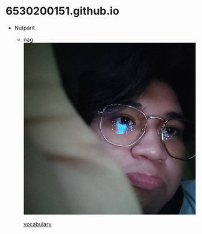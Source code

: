 # 6530200151.github.io
- Nutparit
  -  nag 
 ![me](img001/456662.jpg)

     [vocabulary](whiteboxtesting.md)
